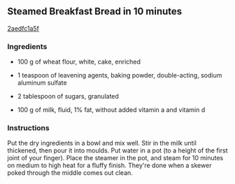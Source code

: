 ## Steamed Breakfast Bread in 10 minutes

[2aedfc1a5f](https://cookpad.com/us/recipes/149442-steamed-breakfast-bread-in-10-minutes)

### Ingredients

 - 100 g of wheat flour, white, cake, enriched

 - 1 teaspoon of leavening agents, baking powder, double-acting, sodium aluminum sulfate

 - 2 tablespoon of sugars, granulated

 - 100 g of milk, fluid, 1% fat, without added vitamin a and vitamin d

### Instructions

Put the dry ingredients in a bowl and mix well. Stir in the milk until thickened, then pour it into moulds. Put water in a pot (to a height of the first joint of your finger). Place the steamer in the pot, and steam for 10 minutes on medium to high heat for a fluffy finish. They're done when a skewer poked through the middle comes out clean.